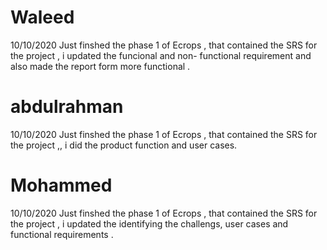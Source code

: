 # Waleed
10/10/2020 Just finshed the phase 1 of Ecrops , that contained the SRS for the project , i updated the funcional and non- functional requirement and also made the report form more functional .
# abdulrahman
10/10/2020 Just finshed the phase 1 of Ecrops , that contained the SRS for the project ,, i did the product function and user cases.
# Mohammed
10/10/2020 Just finshed the phase 1 of Ecrops , that contained the SRS for the project , i updated the identifying the challengs, user cases and functional requirements . 

